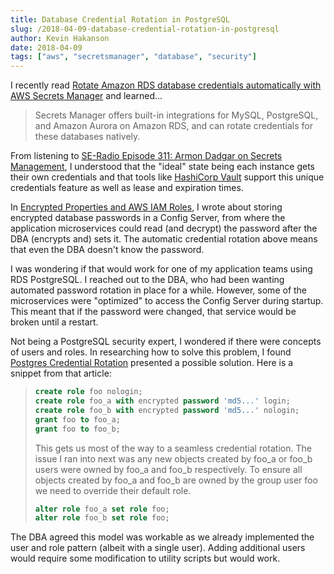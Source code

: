 ```yaml
---
title: Database Credential Rotation in PostgreSQL
slug: /2018-04-09-database-credential-rotation-in-postgresql
author: Kevin Hakanson
date: 2018-04-09
tags: ["aws", "secretsmanager", "database", "security"]
---
```

I recently read [Rotate Amazon RDS database credentials automatically with AWS Secrets Manager](https://aws.amazon.com/blogs/security/rotate-amazon-rds-database-credentials-automatically-with-aws-secrets-manager/) and learned...

> Secrets Manager offers built-in integrations for MySQL, PostgreSQL, and Amazon Aurora on Amazon RDS, and can rotate credentials for these databases natively.

From listening to [SE-Radio Episode 311: Armon Dadgar on Secrets Management](http://www.se-radio.net/2017/12/se-radio-episode-311-armon-dadgar-on-secrets-management/), I understood that the "ideal" state being each instance gets their own credentials and that tools like [HashiCorp Vault](https://www.hashicorp.com/products/vault/) support this unique credentials feature as well as lease and expiration times.

In [Encrypted Properties and AWS IAM Roles](../2017-06-26-encrypted-properties-and-aws-iam-roles), I wrote about storing encrypted database passwords in a Config Server, from where the application microservices could read (and decrypt) the password after the DBA (encrypts and) sets it.  The automatic credential rotation above means that even the DBA doesn't know the password.

I was wondering if that would work for one of my application teams using RDS PostgreSQL.  I reached out to the DBA, who had been wanting automated password rotation in place for a while.  However, some of the microservices were "optimized" to access the Config Server during startup.  This meant that if the password were changed, that service would be broken until a restart.

Not being a PostgreSQL security expert, I wondered if there were concepts of users and roles.  In researching how to solve this problem, I found [Postgres Credential Rotation](http://davidhollenberger.com/2017/03/16/postgres-credential-rotation/) presented a possible solution.  Here is a snippet from that article:

> ```sql
> create role foo nologin;
> create role foo_a with encrypted password 'md5...' login;
> create role foo_b with encrypted password 'md5...' nologin;
> grant foo to foo_a;
> grant foo to foo_b;
> ```
>
> This gets us most of the way to a seamless credential rotation. The issue I ran into next was any new objects created by foo\_a or foo\_b users were owned by foo\_a and foo\_b respectively. To ensure all objects created by foo\_a and foo\_b are owned by the group user foo we need to override their default role.
>
> ```sql
> alter role foo_a set role foo;
> alter role foo_b set role foo;
> ```

The DBA agreed this model was workable as we already implemented the user and role pattern (albeit with a single user).  Adding additional users would require some modification to utility scripts but would work.

